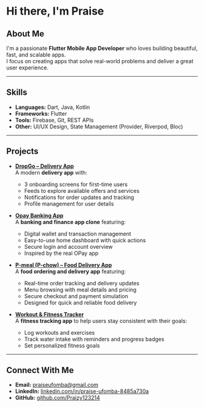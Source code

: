 # Hi there, I'm Praise 

## About Me
I'm a passionate **Flutter Mobile App Developer** who loves building beautiful, fast, and scalable apps.  
I focus on creating apps that solve real-world problems and deliver a great user experience.

---

## Skills
- **Languages:** Dart, Java, Kotlin
- **Frameworks:** Flutter
- **Tools:** Firebase, Git, REST APIs
- **Other:** UI/UX Design, State Management (Provider, Riverpod, Bloc)

---

## Projects

- **[DropGo – Delivery App](https://github.com/Praizy123214/Dropgo.git)**  
  A modern **delivery app** with:
  - 3 onboarding screens for first-time users
  - Feeds to explore available offers and services
  - Notifications for order updates and tracking
  - Profile management for user details

- **[Opay Banking App](https://github.com/Praizy123214/Opay-project.git)**  
  A **banking and finance app clone** featuring:
  - Digital wallet and transaction management
  - Easy-to-use home dashboard with quick actions
  - Secure login and account overview
  - Inspired by the real OPay app

- **[P-meal (P-chow) – Food Delivery App](https://github.com/Praizy123214/P-meal.git)**  
  A **food ordering and delivery app** featuring:
  - Real-time order tracking and delivery updates
  - Menu browsing with meal details and pricing
  - Secure checkout and payment simulation
  - Designed for quick and reliable food delivery

- **[Workout & Fitness Tracker](https://github.com/Praizy123214/Fitness-app.git)**  
  A **fitness tracking app** to help users stay consistent with their goals:
  - Log workouts and exercises
  - Track water intake with reminders and progress badges
  - Set personalized fitness goals

---

##  Connect With Me
- **Email:** praiseufomba@gmail.com  
- **LinkedIn:** [linkedin.com/in/praise-ufomba-8485a730a](https://www.linkedin.com/in/praise-ufomba-8485a730a?utm_source=share&utm_campaign=share_via&utm_content=profile&utm_medium=ios_app)  
- **GitHub:** [github.com/Praizy123214](https://github.com/Praizy123214)



